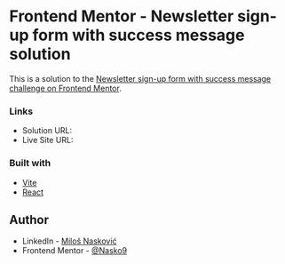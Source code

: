 # Frontend Mentor - Newsletter sign-up form with success message solution

This is a solution to the [Newsletter sign-up form with success message challenge on Frontend Mentor](https://www.frontendmentor.io/challenges/newsletter-signup-form-with-success-message-3FC1AZbNrv).

### Links

- Solution URL: <!-- [Add solution URL here](https://your-solution-url.com) -->
- Live Site URL: <!-- [Add live site URL here](https://your-live-site-url.com) -->

### Built with

- [Vite](https://vitejs.dev/)
- [React](https://react.dev/)

## Author

- LinkedIn - [Miloš Nasković](www.linkedin.com/in/milos-naskovic)
- Frontend Mentor - [@Nasko9](https://www.frontendmentor.io/profile/Nasko9)
